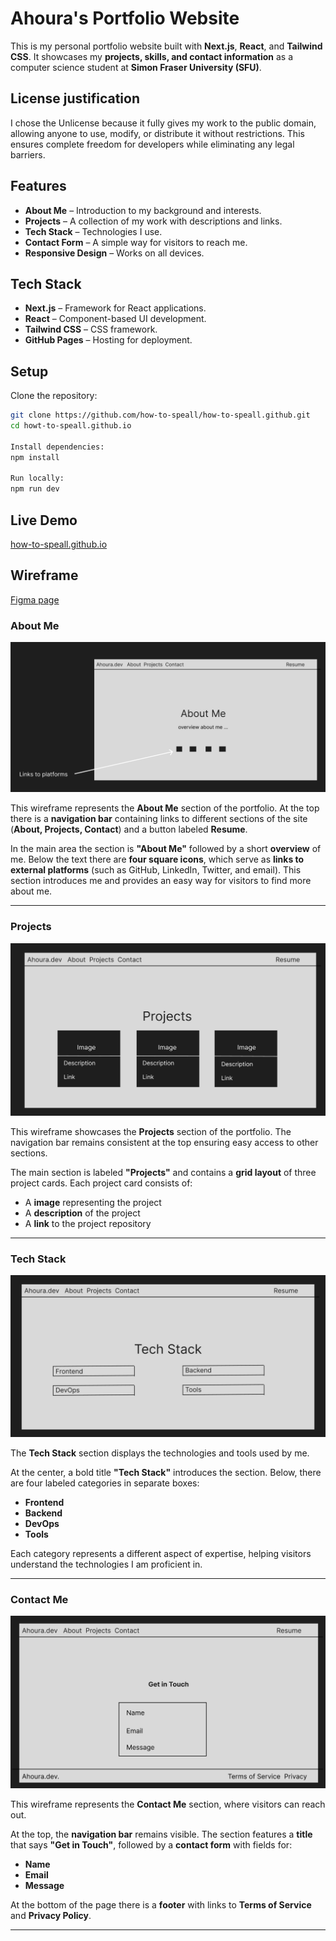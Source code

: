 # Ahoura's Portfolio Website

This is my personal portfolio website built with **Next.js**, **React**, and **Tailwind CSS**. It showcases my **projects, skills, and contact information** as a computer science student at **Simon Fraser University (SFU)**.

## License justification

I chose the Unlicense because it fully gives my work to the public domain, allowing anyone to use, modify, or distribute it without restrictions. This ensures complete freedom for developers while eliminating any legal barriers.

## Features
-  **About Me** – Introduction to my background and interests.
-  **Projects** – A collection of my work with descriptions and links.
-  **Tech Stack** – Technologies I use.
-  **Contact Form** – A simple way for visitors to reach me.
-  **Responsive Design** – Works on all devices.

## Tech Stack
- **Next.js** – Framework for React applications.
- **React** – Component-based UI development.
- **Tailwind CSS** – CSS framework.
- **GitHub Pages** – Hosting for deployment.


## Setup
Clone the repository:
   ```bash
   git clone https://github.com/how-to-speall/how-to-speall.github.git
   cd howt-to-speall.github.io

   Install dependencies:
   npm install

   Run locally:
   npm run dev
```
## Live Demo
[how-to-speall.github.io](how-to-speall.github.io)

## Wireframe
[Figma page](https://www.figma.com/design/dQ89fnoRy3XuUeg2E8eEIg/CMPT-276-mini-project?node-id=0-1&t=0Norrhl2h1jy1ksX-1)

### **About Me**
![About Me](./images/AboutMe.png)

This wireframe represents the **About Me** section of the portfolio. At the top there is a **navigation bar** containing links to different sections of the site (**About, Projects, Contact**) and a button labeled **Resume**.  

In the main area the section is **"About Me"** followed by a short **overview** of me. Below the text there are **four square icons**, which serve as **links to external platforms** (such as GitHub, LinkedIn, Twitter, and email). This section introduces me and provides an easy way for visitors to find more about me.

---

### **Projects**
![Projects](./images/Projects.png)

This wireframe showcases the **Projects** section of the portfolio. The navigation bar remains consistent at the top ensuring easy access to other sections.  

The main section is labeled **"Projects"** and contains a **grid layout** of three project cards. Each project card consists of:  
- A **image** representing the project  
- A **description** of the project  
- A **link** to the project repository

---

### **Tech Stack**
![Tech Stack](./images/TechStack.png)

The **Tech Stack** section displays the technologies and tools used by me.  

At the center, a bold title **"Tech Stack"** introduces the section. Below, there are four labeled categories in separate boxes:
- **Frontend**  
- **Backend**  
- **DevOps**  
- **Tools**  

Each category represents a different aspect of expertise, helping visitors understand the technologies I am proficient in.

---

### **Contact Me**
![Contact Me](./images/ContactMe.png)

This wireframe represents the **Contact Me** section, where visitors can reach out.  

At the top, the **navigation bar** remains visible. The section features a **title** that says **"Get in Touch"**, followed by a **contact form** with fields for:
- **Name**  
- **Email**  
- **Message**  

At the bottom of the page there is a **footer** with links to **Terms of Service** and **Privacy Policy**.

---


